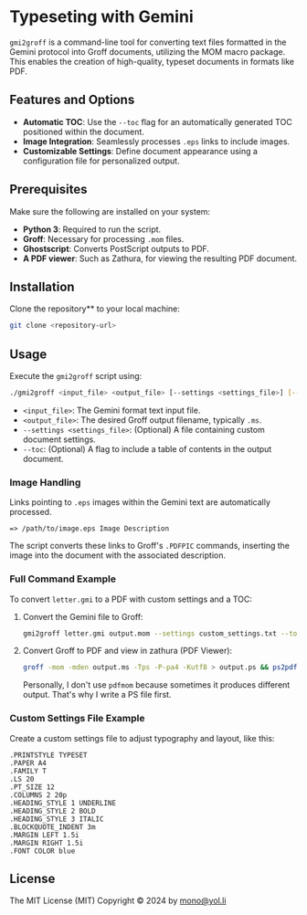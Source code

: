 # Typeseting with Gemini 

`gmi2groff` is a command-line tool for converting text files formatted in the Gemini protocol into Groff documents, utilizing the MOM macro package. This enables the creation of high-quality, typeset documents in formats like PDF.

## Features and Options

- **Automatic TOC**: Use the `--toc` flag for an automatically generated TOC positioned within the document.
- **Image Integration**: Seamlessly processes `.eps` links to include images.
- **Customizable Settings**: Define document appearance using a configuration file for personalized output.

## Prerequisites

Make sure the following are installed on your system:

- **Python 3**: Required to run the script.
- **Groff**: Necessary for processing `.mom` files.
- **Ghostscript**: Converts PostScript outputs to PDF.
- **A PDF viewer**: Such as Zathura, for viewing the resulting PDF document.

## Installation

Clone the repository** to your local machine:

```bash
git clone <repository-url>
```

## Usage

Execute the `gmi2groff` script using:

```bash
./gmi2groff <input_file> <output_file> [--settings <settings_file>] [--toc]
```

- `<input_file>`: The Gemini format text input file.
- `<output_file>`: The desired Groff output filename, typically `.ms`.
- `--settings <settings_file>`: (Optional) A file containing custom document settings.
- `--toc`: (Optional) A flag to include a table of contents in the output document.

### Image Handling

Links pointing to `.eps` images within the Gemini text are automatically processed.

```
=> /path/to/image.eps Image Description
```

The script converts these links to Groff's `.PDFPIC` commands, inserting the image into the document with the associated description.

### Full Command Example

To convert `letter.gmi` to a PDF with custom settings and a TOC:

1. Convert the Gemini file to Groff:
   ```bash
   gmi2groff letter.gmi output.mom --settings custom_settings.txt --toc
   ```

2. Convert Groff to PDF and view in zathura (PDF Viewer):
   ```bash
   groff -mom -mden output.ms -Tps -P-pa4 -Kutf8 > output.ps && ps2pdf output.ps output.pdf && rm output.ps && zathura output.pdf
   ```
   Personally, I don't use `pdfmom` because sometimes it produces different output. That's why I write a PS file first.

### Custom Settings File Example

Create a custom settings file to adjust typography and layout, like this:

```plaintext
.PRINTSTYLE TYPESET
.PAPER A4
.FAMILY T
.LS 20
.PT_SIZE 12
.COLUMNS 2 20p
.HEADING_STYLE 1 UNDERLINE
.HEADING_STYLE 2 BOLD
.HEADING_STYLE 3 ITALIC
.BLOCKQUOTE_INDENT 3m
.MARGIN LEFT 1.5i
.MARGIN RIGHT 1.5i
.FONT COLOR blue
```

## License

The MIT License (MIT)
Copyright © 2024 by mono@yol.li
